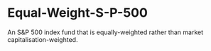 # Equal-Weight-S-P-500
An S&amp;P 500 index fund that is equally-weighted rather than market capitalisation-weighted.
